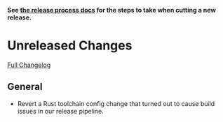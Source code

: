 **See [the release process docs](docs/howtos/cut-a-new-release.md) for the steps to take when cutting a new release.**

# Unreleased Changes

[Full Changelog](https://github.com/mozilla/application-services/compare/v74.0.0...main)

## General

- Revert a Rust toolchain config change that turned out to cause build issues in our release pipeline. 
